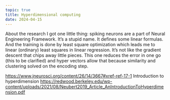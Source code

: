 ```yaml
---
topic: true
title: Hyperdimensional computing
date: 2024-04-15
---
```

About the research I got one little thing: spiking neurons are a part of Neural Engineering Framework. It’s a stupid name. It defines some linear formulas. And the training is done by least square optimization which leads me to linear (ordinary) least squares in linear regression. It’s not like the gradient descent that chips away little pieces. This one reduces the error in one go (this to be clarified) and hyper vectors allow that because similarity and clustering solved on the encoding step.

https://www.jneurosci.org/content/26/14/3667#xref-ref-17-1
Introduction to hyperdimension https://redwood.berkeley.edu/wp-content/uploads/2021/08/Neubert2019_Article_AnIntroductionToHyperdimension.pdf